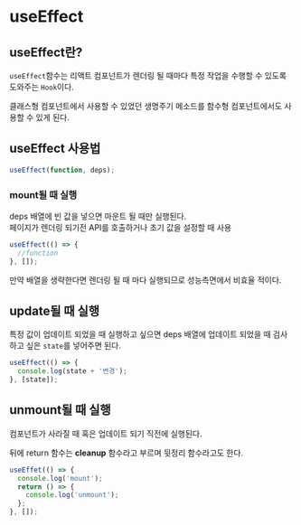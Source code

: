 # useEffect

## useEffect란?

`useEffect`함수는 리액트 컴포넌트가 렌더링 될 때마다 특정 작업을 수행할 수 있도록 도와주는 `Hook`이다.

클래스형 컴포넌트에서 사용할 수 있었던 생명주기 메소드를 함수형 컴포넌트에서도 사용할 수 있게 된다.

## useEffect 사용법

```js
useEffect(function, deps);
```

### mount될 때 실행

deps 배열에 빈 값을 넣으면 마운트 될 때만 실행된다.  
페이지가 렌더링 되기전 API를 호출하거나 초기 값을 설정할 때 사용

```js
useEffect(() => {
  //function
}, []);
```

만약 배열을 생략한다면 렌더링 될 때 마다 실행되므로 성능측면에서 비효율 적이다.

## update될 때 실행

특정 값이 업데이트 되었을 때 실행하고 싶으면 deps 배열에 업데이트 되었을 때 검사하고 싶은 `state`를 넣어주면 된다.

```js
useEffect(() => {
  console.log(state + '변경');
}, [state]);
```

## unmount될 때 실행

컴포넌트가 사라질 때 혹은 업데이트 되기 직전에 실행된다.

뒤에 return 함수는 **cleanup** 함수라고 부르며 뒷정리 함수라고도 한다.

```js
useEffet(() => {
  console.log('mount');
  return () => {
    console.log('unmount');
  };
}, []);
```

